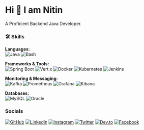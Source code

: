 Hi 👋 I am Nitin
============================

A Proficient Backend Java Developer.

### 🛠️ Skills

**Languages:**  
![Java](https://img.shields.io/badge/Java-%23ED8B00.svg?style=for-the-badge&logo=java&logoColor=white)
![Bash](https://img.shields.io/badge/Bash-4EAA25?style=for-the-badge&logo=gnubash&logoColor=white)

**Frameworks & Tools:**  
![Spring Boot](https://img.shields.io/badge/Spring_Boot-6DB33F?style=for-the-badge&logo=spring-boot&logoColor=white)
![Vert.x](https://img.shields.io/badge/Vert.x-005F9E?style=for-the-badge&logo=react&logoColor=white)
![Docker](https://img.shields.io/badge/Docker-2496ED?style=for-the-badge&logo=docker&logoColor=white)
![Kubernetes](https://img.shields.io/badge/Kubernetes-326CE5?style=for-the-badge&logo=kubernetes&logoColor=white)
![Jenkins](https://img.shields.io/badge/Jenkins-D24939?style=for-the-badge&logo=jenkins&logoColor=white)

**Monitoring & Messaging:**  
![Kafka](https://img.shields.io/badge/Apache_Kafka-231F20?style=for-the-badge&logo=apachekafka&logoColor=white)
![Prometheus](https://img.shields.io/badge/Prometheus-E6522C?style=for-the-badge&logo=prometheus&logoColor=white)
![Grafana](https://img.shields.io/badge/Grafana-F46800?style=for-the-badge&logo=grafana&logoColor=white)
![Kibana](https://img.shields.io/badge/Kibana-005571?style=for-the-badge&logo=kibana&logoColor=white)

**Databases:**  
![MySQL](https://img.shields.io/badge/MySQL-00000F?style=for-the-badge&logo=mysql&logoColor=white)
![Oracle](https://img.shields.io/badge/Oracle-F80000?style=for-the-badge&logo=oracle&logoColor=white)


### Socials
[![GitHub](https://img.shields.io/badge/GitHub-000?style=for-the-badge&logo=github&logoColor=white)](https://github.com/nky1047)
[![LinkedIn](https://img.shields.io/badge/LinkedIn-0A66C2?style=for-the-badge&logo=linkedin&logoColor=white)](https://www.linkedin.com/in/nky1047)
[![Instagram](https://img.shields.io/badge/Instagram-E4405F?style=for-the-badge&logo=instagram&logoColor=white)](http://www.instagram.com/_nitin._.1047)
[![Twitter](https://img.shields.io/badge/Twitter-1DA1F2?style=for-the-badge&logo=twitter&logoColor=white)](https://www.twitter.com/nky1047)
[![Dev.to](https://img.shields.io/badge/Dev.to-000?style=for-the-badge&logo=devdotto&logoColor=white)](https://www.dev.to/nky1047)
[![Facebook](https://img.shields.io/badge/Facebook-1877F2?style=for-the-badge&logo=facebook&logoColor=white)](https://www.facebook.com/nky1047)






